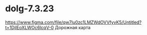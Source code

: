 # dolg-7.3.23

https://www.figma.com/file/qw7lu0zc1LMZWdOVVfyvK5/Untitled?t=1DjlEoXLWOc6lcqV-0 Дорожная карта
